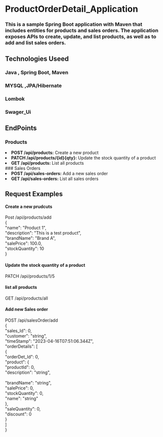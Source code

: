 # ProductOrderDetail_Application
### This is a sample Spring Boot application with Maven that includes entities for products and sales orders. The application exposes APIs to create, update, and list products, as well as to add and list sales orders.

## Technologies Useed
  ### Java , Spring Boot, Maven
  ### MYSQL ,JPA/Hibernate
  ### Lombok
  ### Swager_Ui

## EndPoints
### Products
<li><b>POST /api/products:</b> Create a new product</li>
<li><b>PATCH /api/products/{id}{qty}:</b> Update the stock quantity of a product</li>
<li><b>GET /api/products:</b> List all products</li>
### Sales Orders
<li><b>POST /api/sales-orders:</b> Add a new sales order</li>
<li><b>GET /api/sales-orders:</b> List all sales orders</li>

## Request Examples
#### Create a new prudcuts
Post /api/products/add<br>
{<br>
    "name": "Product 1",<br>
    "description": "This is a test product",<br>
    "brandName": "Brand A",<br>
    "salePrice": 100.0,<br>
    "stockQuantity": 10<br>
}<br>
#### Update the stock quantity of a product<br>
PATCH /api/products/1/5<br>

#### list all products
  GET /api/products/all<br>
#### Add new Sales order
  POST /api/salesOrder/add <br>
  {<br>
  "sales_Id": 0,<br>
  "customer": "string",<br>
  "timeStamp": "2023-04-16T07:51:06.344Z",<br>
  "orderDetails": [<br>
    {<br>
      "orderDet_Id": 0,<br>
      "product": {<br>
        "productId": 0,<br>
        "description": "string",<br><br>
        "brandName": "string",<br>
        "salePrice": 0,<br>
        "stockQuantity": 0,<br>
        "name": "string"<br>
      },<br>
      "saleQuantity": 0,<br>
      "discount": 0<br>
    }<br>
  ]<br>
}<br>
